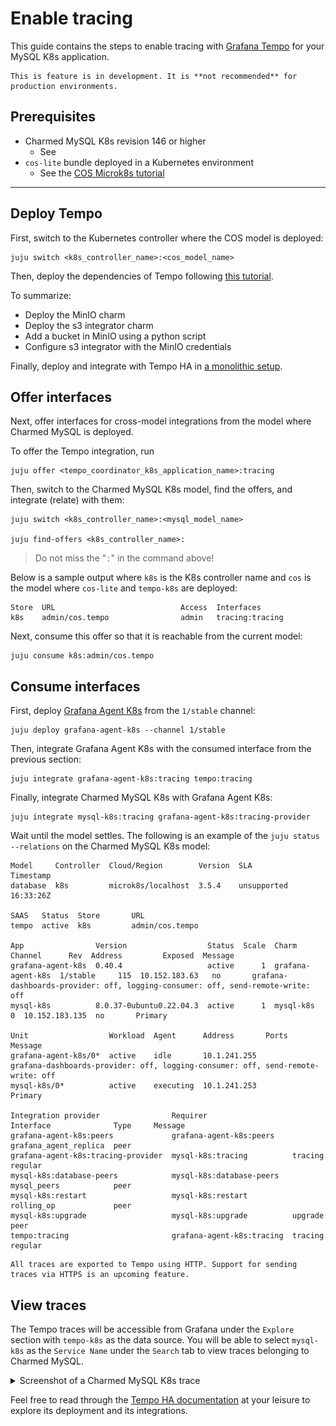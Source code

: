 # Enable tracing

This guide contains the steps to enable tracing with [Grafana Tempo](https://grafana.com/docs/tempo/latest/) for your MySQL K8s application. 

```{caution}
This is feature is in development. It is **not recommended** for production environments. 
```

## Prerequisites

* Charmed MySQL K8s revision 146 or higher 
  * See [](/how-to/refresh/index)
* `cos-lite` bundle deployed in a Kubernetes environment
  * See the [COS Microk8s tutorial](https://charmhub.io/topics/canonical-observability-stack/tutorials/install-microk8s)


---

## Deploy Tempo

First, switch to the Kubernetes controller where the COS model is deployed:

```shell
juju switch <k8s_controller_name>:<cos_model_name>
```

Then, deploy the dependencies of Tempo following [this tutorial](https://discourse.charmhub.io/t/tutorial-deploy-tempo-ha-on-top-of-cos-lite/15489). 

To summarize:
- Deploy the MinIO charm
- Deploy the s3 integrator charm
- Add a bucket in MinIO using a python script
- Configure s3 integrator with the MinIO credentials

Finally, deploy and integrate with Tempo HA in [a monolithic setup](https://discourse.charmhub.io/t/tutorial-deploy-tempo-ha-on-top-of-cos-lite/15489). 


## Offer interfaces

Next, offer interfaces for cross-model integrations from the model where Charmed MySQL is deployed.

To offer the Tempo integration, run

```shell
juju offer <tempo_coordinator_k8s_application_name>:tracing
```

Then, switch to the Charmed MySQL K8s model, find the offers, and integrate (relate) with them:

```shell
juju switch <k8s_controller_name>:<mysql_model_name>

juju find-offers <k8s_controller_name>:  
```
> Do not miss the "`:`" in the command above!

Below is a sample output where `k8s` is the K8s controller name and `cos` is the model where `cos-lite` and `tempo-k8s` are deployed:

```shell
Store  URL                            Access  Interfaces
k8s    admin/cos.tempo                admin   tracing:tracing
```

Next, consume this offer so that it is reachable from the current model:

```shell
juju consume k8s:admin/cos.tempo
```

## Consume interfaces

First, deploy [Grafana Agent K8s](https://charmhub.io/grafana-agent-k8s) from the `1/stable` channel:

```shell
juju deploy grafana-agent-k8s --channel 1/stable
``` 

Then, integrate Grafana Agent K8s with the consumed interface from the previous section:

```shell
juju integrate grafana-agent-k8s:tracing tempo:tracing
```

Finally, integrate Charmed MySQL K8s with Grafana Agent K8s:

```shell
juju integrate mysql-k8s:tracing grafana-agent-k8s:tracing-provider
```

Wait until the model settles. The following is an example of the `juju status --relations` on the Charmed MySQL K8s model:

```shell
Model     Controller  Cloud/Region        Version  SLA          Timestamp
database  k8s         microk8s/localhost  3.5.4    unsupported  16:33:26Z

SAAS   Status  Store       URL
tempo  active  k8s         admin/cos.tempo

App                Version                  Status  Scale  Charm              Channel      Rev  Address         Exposed  Message
grafana-agent-k8s  0.40.4                   active      1  grafana-agent-k8s  1/stable     115  10.152.183.63   no       grafana-dashboards-provider: off, logging-consumer: off, send-remote-write: off
mysql-k8s          8.0.37-0ubuntu0.22.04.3  active      1  mysql-k8s                         0  10.152.183.135  no       Primary

Unit                  Workload  Agent      Address       Ports  Message
grafana-agent-k8s/0*  active    idle       10.1.241.255         grafana-dashboards-provider: off, logging-consumer: off, send-remote-write: off
mysql-k8s/0*          active    executing  10.1.241.253         Primary

Integration provider                Requirer                   Interface              Type     Message
grafana-agent-k8s:peers             grafana-agent-k8s:peers    grafana_agent_replica  peer     
grafana-agent-k8s:tracing-provider  mysql-k8s:tracing          tracing                regular  
mysql-k8s:database-peers            mysql-k8s:database-peers   mysql_peers            peer     
mysql-k8s:restart                   mysql-k8s:restart          rolling_op             peer     
mysql-k8s:upgrade                   mysql-k8s:upgrade          upgrade                peer     
tempo:tracing                       grafana-agent-k8s:tracing  tracing                regular  

```

```{note}
All traces are exported to Tempo using HTTP. Support for sending traces via HTTPS is an upcoming feature.
```

## View traces

The Tempo traces will be accessible from Grafana under the `Explore` section with `tempo-k8s` as the data source. You will be able to select `mysql-k8s` as the `Service Name` under the `Search` tab to view traces belonging to Charmed MySQL.

<details><summary>Screenshot of a Charmed MySQL K8s trace
</summary>

![MySQL K8s trace with Grafana Tempo](mysql-k8s-trace.jpeg)
</details>


Feel free to read through the [Tempo HA documentation](https://discourse.charmhub.io/t/charmed-tempo-ha/15531) at your leisure to explore its deployment and its integrations.

